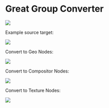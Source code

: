 # Great Group Converter

![](https://github.com/ugorek000/GreatGroupConverter/assets/120259754/aba4b4a5-35a5-4c4b-89c8-ae8a24a73841)

Example source target:

![](https://github.com/ugorek000/GreatGroupConverter/assets/120259754/cb1bbc56-47b0-4c98-b847-0e6095755bd0)

Convert to Geo Nodes:

![](https://github.com/ugorek000/GreatGroupConverter/assets/120259754/c2d06d19-74ef-4076-a12c-a73f6d0e9620)

Convert to Compositor Nodes:

![](https://github.com/ugorek000/GreatGroupConverter/assets/120259754/9cc27f75-fc57-4b0a-97f5-ca9658c4428f)

Convert to Texture Nodes:

![](https://github.com/ugorek000/GreatGroupConverter/assets/120259754/fa217eb4-6a1e-4547-95f2-045b86f83c54)
